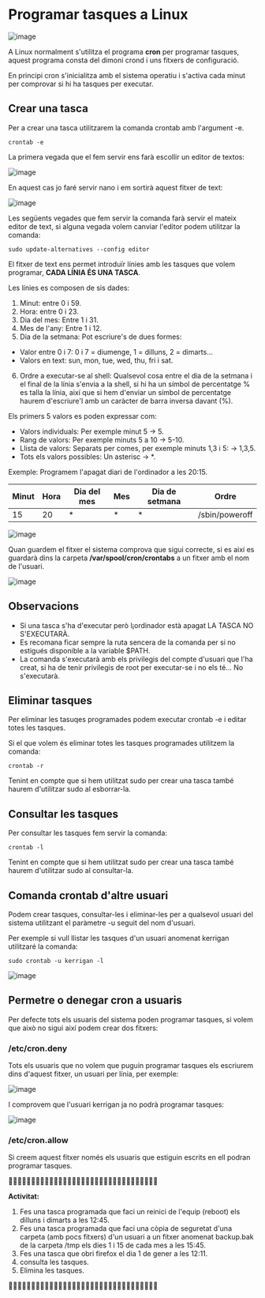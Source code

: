 # Programar tasques a Linux

![image](https://github.com/XaSaFa/MP04/assets/110727546/ff8ddfe4-f2ff-4050-8175-8398974e963c)

A Linux normalment s'utilitza el programa **cron** per programar tasques, aquest programa consta del dimoni crond i uns fitxers de configuració.

En principi cron s'inicialitza amb el sistema operatiu i s'activa cada minut per comprovar si hi ha tasques per executar.

## Crear una tasca

Per a crear una tasca utilitzarem la comanda crontab amb l'argument -e.

```
crontab -e
```

La primera vegada que el fem servir ens farà escollir un editor de textos:

![image](https://github.com/XaSaFa/MP04/assets/110727546/00d018b7-161e-4185-848d-5bbe530efcf3)

En aquest cas jo faré servir nano i em sortirà aquest fitxer de text:

![image](https://github.com/XaSaFa/MP04/assets/110727546/0ee5329e-09ec-49de-901d-131780e738f1)

Les següents vegades que fem servir la comanda farà servir el mateix editor de text, si alguna vegada volem canviar l'editor podem utilitzar la comanda:

```
sudo update-alternatives --config editor
```

El fitxer de text ens permet introduïr línies amb les tasques que volem programar, **CADA LÍNIA ÉS UNA TASCA**.

Les línies es composen de sis dades:

1. Minut: entre 0 i 59.
2. Hora: entre 0 i 23.
3. Dia del mes: Entre 1 i 31.
4. Mes de l'any: Entre 1 i 12.
5. Dia de la setmana: Pot escriure's de dues formes:
  - Valor entre 0 i 7: 0 i 7 = diumenge, 1 = dilluns, 2 = dimarts...
  - Valors en text: sun, mon, tue, wed, thu, fri i sat.    
6. Ordre a executar-se al shell: Qualsevol cosa entre el dia de la setmana i el final de la línia s'envia a la shell, si hi ha un símbol de percentatge % es talla la línia, així que si hem d'enviar un símbol de percentatge haurem d'escriure'l amb un caràcter de barra inversa davant (\%).

Els primers 5 valors es poden expressar com:

- Valors individuals: Per exemple minut 5 -> 5.
- Rang de valors: Per exemple minuts 5 a 10 -> 5-10.
- Llista de valors: Separats per comes, per exemple minuts 1,3 i 5: -> 1,3,5.
- Tots els valors possibles: Un asterisc -> *.

Exemple: Programem l'apagat diari de l'ordinador a les 20:15.

| Minut | Hora | Dia del mes | Mes | Dia de setmana | Ordre |
|----------|----------|----------|----------|----------|----------|
| 15    | 20   | *   | *    | *   | /sbin/poweroff   |

![image](https://github.com/XaSaFa/MP04/assets/110727546/e158755f-c9ef-486a-b5c1-cbf2f87c13fe)

Quan guardem el fitxer el sistema comprova que sigui correcte, si es així es guardarà dins la carpeta **/var/spool/cron/crontabs** a un fitxer amb el nom de l'usuari.

![image](https://github.com/XaSaFa/MP04/assets/110727546/3fa0de89-9980-4cb9-a954-46a51a268e24)


## Observacions

- Si una tasca s'ha d'executar però l¡ordinador està apagat LA TASCA NO S'EXECUTARÀ.
- Es recomana ficar sempre la ruta sencera de la comanda per si no estigués disponible a la variable $PATH.
- La comanda s'executarà amb els privilegis del compte d'usuari que l'ha creat, si ha de tenir privilegis de root per executar-se i no els té... No s'executarà.


## Eliminar tasques 

Per eliminar les tasuqes programades podem executar crontab -e i editar totes les tasques.

Si el que volem és eliminar totes les tasques programades utilitzem la comanda:

```
crontab -r
```

Tenint en compte que si hem utilitzat sudo per crear una tasca també haurem d'utilitzar sudo al esborrar-la.

## Consultar les tasques

Per consultar les tasques fem servir la comanda:

```
crontab -l
```

Tenint en compte que si hem utilitzat sudo per crear una tasca també haurem d'utilitzar sudo al consultar-la.

## Comanda crontab d'altre usuari

Podem crear tasques, consultar-les i eliminar-les per a qualsevol usuari del sistema utilitzant el paràmetre -u seguit del nom d'usuari.

Per exemple si vull llistar les tasques d'un usuari anomenat kerrigan utilitzaré la comanda:

```
sudo crontab -u kerrigan -l
```

![image](https://github.com/XaSaFa/MP04/assets/110727546/b25c1def-f74d-4c8d-a6b0-9def2128f2d0)

## Permetre o denegar cron a usuaris

Per defecte tots els usuaris del sistema poden programar tasques, si volem que això no sigui així podem crear dos fitxers:

### /etc/cron.deny

Tots els usuaris que no volem que puguin programar tasques els escriurem dins d'aquest fitxer, un usuari per línia, per exemple:

![image](https://github.com/XaSaFa/MP04/assets/110727546/7cc67f43-4e2b-4d5d-a5c4-73168574c919)

I comprovem que l'usuari kerrigan ja no podrà programar tasques:

![image](https://github.com/XaSaFa/MP04/assets/110727546/f46ba791-16be-42a3-b8f1-20793fd990e2)

### /etc/cron.allow

Si creem aquest fitxer només els usuaris que estiguin escrits en ell podran programar tasques.

🔎🔎🔎🔎🔎🔎🔎🔎🔎🔎🔎🔎🔎🔎🔎🔎🔎🔎🔎🔎🔎🔎🔎🔎🔎🔎🔎🔎🔎🔎🔎🔎🔎

**Activitat:**

1. Fes una tasca programada que faci un reinici de l'equip (reboot) els dilluns i dimarts a les 12:45.
2. Fes una tasca programada que faci una còpia de seguretat d'una carpeta (amb pocs fitxers) d'un usuari a un fitxer anomenat backup.bak de la carpeta /tmp els dies 1 i 15 de cada mes a les 15:45.
3. Fes una tasca que obri firefox el dia 1 de gener a les 12:11.
4. consulta les tasques.
5. Elimina les tasques.

🔎🔎🔎🔎🔎🔎🔎🔎🔎🔎🔎🔎🔎🔎🔎🔎🔎🔎🔎🔎🔎🔎🔎🔎🔎🔎🔎🔎🔎🔎🔎🔎🔎




